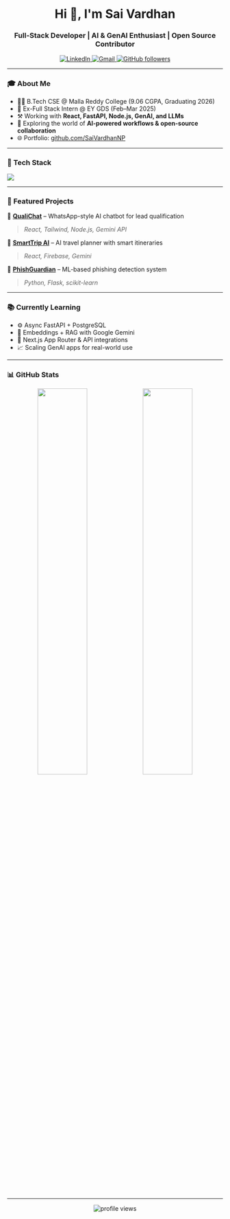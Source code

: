 <h1 align="center">Hi 👋, I'm Sai Vardhan</h1>
<h3 align="center">Full-Stack Developer | AI & GenAI Enthusiast | Open Source Contributor</h3>

<p align="center">
  <a href="https://www.linkedin.com/in/sai-vardhan-nyalapatla-492767340/" target="_blank">
    <img alt="LinkedIn" src="https://img.shields.io/badge/LinkedIn-blue?style=flat&logo=linkedin&logoColor=white">
  </a>
  <a href="mailto:saivardhan.nyalapatla55@gmail.com">
    <img alt="Gmail" src="https://img.shields.io/badge/Gmail-D14836?style=flat&logo=gmail&logoColor=white">
  </a>
  <a href="https://github.com/SaiVardhanNP">
    <img alt="GitHub followers" src="https://img.shields.io/github/followers/SaiVardhanNP?label=Follow&style=social">
  </a>
</p>

---

### 🎓 About Me

- 🧑‍🎓 B.Tech CSE @ Malla Reddy College (9.06 CGPA, Graduating 2026)
- 💼 Ex-Full Stack Intern @ EY GDS (Feb–Mar 2025)
- ⚒️ Working with **React, FastAPI, Node.js, GenAI, and LLMs**
- 🧠 Exploring the world of **AI-powered workflows & open-source collaboration**
- 🌐 Portfolio: [github.com/SaiVardhanNP](https://github.com/SaiVardhanNP)

---

### 🚀 Tech Stack

<p align="left">
  <img src="https://skillicons.dev/icons?i=react,nextjs,ts,js,html,css,tailwind,nodejs,express,python,fastapi,flask,mongodb,mysql,git,github,vscode" />
</p>

---

### 🧩 Featured Projects

🔹 [**QualiChat**](https://github.com/SaiVardhanNP/ChatBasedAgent) – WhatsApp-style AI chatbot for lead qualification  
> _React, Tailwind, Node.js, Gemini API_

🔹 [**SmartTrip AI**](https://github.com/SaiVardhanNP/ai-travel-planner) – AI travel planner with smart itineraries  
> _React, Firebase, Gemini_

🔹 [**PhishGuardian**](https://github.com/SaiVardhanNP/PhishGuardian) – ML-based phishing detection system  
> _Python, Flask, scikit-learn_

---

### 📚 Currently Learning

- ⚙️ Async FastAPI + PostgreSQL
- 🔮 Embeddings + RAG with Google Gemini
- 🧩 Next.js App Router & API integrations
- 📈 Scaling GenAI apps for real-world use

---

### 📊 GitHub Stats

<p align="center">
  <img src="https://github-readme-stats.vercel.app/api?username=SaiVardhanNP&show_icons=true&theme=radical" width="48%"/>
  <img src="https://github-readme-streak-stats.herokuapp.com/?user=SaiVardhanNP&theme=radical" width="48%"/>
</p>

---

<p align="center">
  <img src="https://komarev.com/ghpvc/?username=SaiVardhanNP&label=Profile%20views&color=0e75b6&style=flat" alt="profile views" />
</p>
